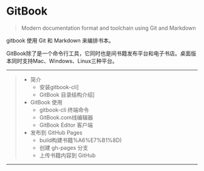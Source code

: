 # GitBook

> Modern documentation format and toolchain using Git and Markdown 

gitbook 使用 Git 和 Markdown 来编排书本。

GitBook除了是一个命令行工具，它同时也是间书籍发布平台和电子书店。桌面版本同时支持Mac、Windows、Linux三种平台。

---

> - 简介
>   - 安装gitbook-cli]
>   - GitBook 目录结构介绍]
> - GitBook 使用
>   - gitbook-cli 终端命令
>   - GitBook.com线编辑器
>   - GitBook Editor 客户端
> - 发布到 GitHub Pages
>   - build构建书籍%A6%E7%B1%8D)
>   - 创建 gh-pages 分支
>   - 上传书籍内容到 GitHub
>

---


